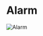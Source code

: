 
# Alarm


![Alarm](https://user-images.githubusercontent.com/104116597/201688292-18a403e3-eaaf-4d5f-aca2-8286b793666d.png)
